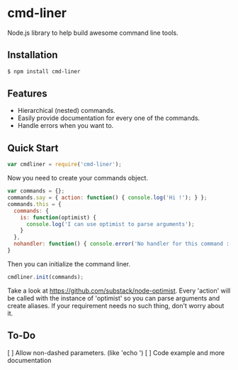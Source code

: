 # cmd-liner
Node.js library to help build awesome command line tools.

## Installation

```bash
$ npm install cmd-liner
```

## Features

  * Hierarchical (nested) commands.
  * Easily provide documentation for every one of the commands.
  * Handle errors when you want to.

## Quick Start

```JavaScript
var cmdliner = require('cmd-liner');
```

Now you need to create your commands object.

```JavaScript
var commands = {};
commands.say = { action: function() { console.log('Hi !'); } };
commands.this = {
  commands: {
    is: function(optimist) {
      console.log('I can use optimist to parse arguments');
    }
  },
  nohandler: function() { console.error('No handler for this command :(')); }
}
```

Then you can initialize the command liner.
```JavaScript
cmdliner.init(commands);
```

Take a look at https://github.com/substack/node-optimist. Every 'action' will be called with the instance of 'optimist' so you can parse arguments and create aliases. If your requirement needs no such thing, don't worry about it.

## To-Do
[ ] Allow non-dashed parameters. (like 'echo <something>')
[ ] Code example and more documentation
